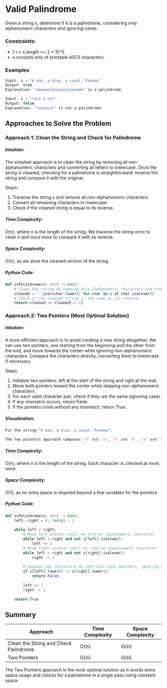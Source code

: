 
# Valid Palindrome
Given a string s, determine if it is a palindrome, considering only alphanumeric characters and ignoring cases.

### Constraints:
- 1 <= s.length <= 2 * 10^5
- s consists only of printable ASCII characters.

### Examples
```javascript
Input: s = "A man, a plan, a canal: Panama"
Output: true
Explanation: "amanaplanacanalpanama" is a palindrome.

Input: s = "race a car"
Output: false
Explanation: "raceacar" is not a palindrome.
```

## Approaches to Solve the Problem
### Approach 1: Clean the String and Check for Palindrome
##### Intuition:
The simplest approach is to clean the string by removing all non-alphanumeric characters and converting all letters to lowercase. Once the string is cleaned, checking for a palindrome is straightforward: reverse the string and compare it with the original.

Steps:
1. Traverse the string s and remove all non-alphanumeric characters.
2. Convert all remaining characters to lowercase.
3. Check if the cleaned string is equal to its reverse.
##### Time Complexity:
O(n), where n is the length of the string. We traverse the string once to clean it and once more to compare it with its reverse.
##### Space Complexity:
O(n), as we store the cleaned version of the string.
##### Python Code:
```python
def isPalindrome(s: str) -> bool:
    # Clean the string by keeping only alphanumeric characters and converting to lowercase
    cleaned = ''.join(char.lower() for char in s if char.isalnum())
    # Check if the cleaned string is the same as its reverse
    return cleaned == cleaned[::-1]
```
### Approach 2: Two Pointers (Most Optimal Solution)
##### Intuition: 
A more efficient approach is to avoid creating a new string altogether. We can use two pointers, one starting from the beginning and the other from the end, and move towards the center while ignoring non-alphanumeric characters. Compare the characters directly, converting them to lowercase if necessary.

Steps:
1. Initialize two pointers: left at the start of the string and right at the end.
2. Move both pointers toward the center while skipping non-alphanumeric characters.
3. For each valid character pair, check if they are the same (ignoring case).
4. If any mismatch occurs, return False.
5. If the pointers cross without any mismatch, return True.

##### Visualization:
```perl
For the string "A man, a plan, a canal: Panama":

The two pointers approach compares 'A' and 'a', 'm' and 'm', 'a' and 'a', ignoring spaces, commas, and colons until they meet in the middle.
```
##### Time Complexity:
O(n), where n is the length of the string. Each character is checked at most once.
##### Space Complexity:
O(1), as no extra space is required beyond a few variables for the pointers.
##### Python Code:
```python
def isPalindrome(s: str) -> bool:
    left, right = 0, len(s) - 1
    
    while left < right:
        # Move left pointer until we find an alphanumeric character
        while left < right and not s[left].isalnum():
            left += 1
        # Move right pointer until we find an alphanumeric character
        while left < right and not s[right].isalnum():
            right -= 1
        
        # Compare the characters at left and right pointers, ignoring case
        if s[left].lower() != s[right].lower():
            return False
        
        left += 1
        right -= 1
    
    return True
```
## Summary

| Approach                         | Time Complexity | Space Complexity |
|-----------------------------------|-----------------|------------------|
| Clean the String and Check Palindrome	                    | O(n)      | O(n)             |
| Two Pointers	                          | O(n)            | O(n)             |

The Two Pointers approach is the most optimal solution as it avoids extra space usage and checks for a palindrome in a single pass using constant space.
